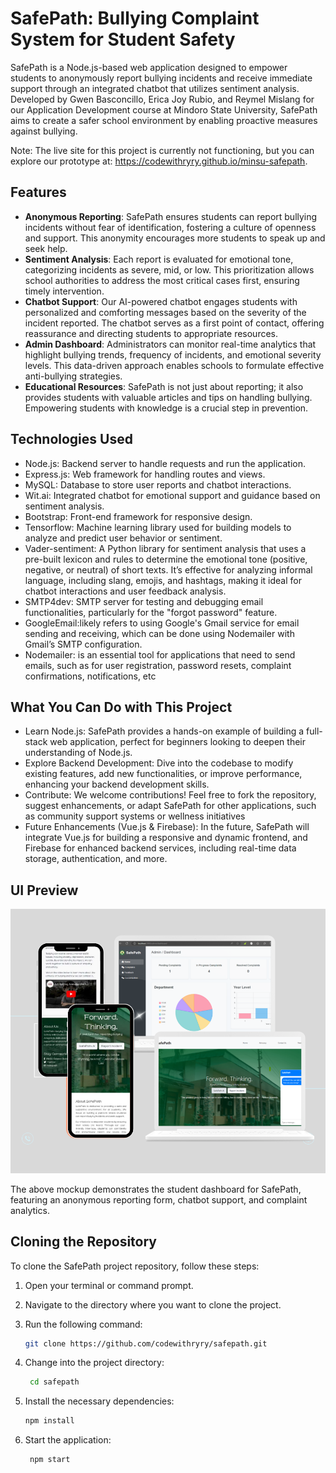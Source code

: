 # SafePath: Bullying Complaint System for Student Safety

SafePath is a Node.js-based web application designed to empower students to anonymously report bullying incidents and receive immediate support through an integrated chatbot that utilizes sentiment analysis. Developed by Gwen Basconcillo, Erica Joy Rubio, and Reymel Mislang for our Application Development course at Mindoro State University, SafePath aims to create a safer school environment by enabling proactive measures against bullying.

Note: The live site for this project is currently not functioning, but you can explore our prototype at: https://codewithryry.github.io/minsu-safepath.

## Features
- **Anonymous Reporting**: SafePath ensures students can report bullying incidents without fear of identification, fostering a culture of openness and support. This anonymity encourages more students to speak up and seek help.
- **Sentiment Analysis**: Each report is evaluated for emotional tone, categorizing incidents as severe, mid, or low. This prioritization allows school authorities to address the most critical cases first, ensuring timely intervention.
- **Chatbot Support**: Our AI-powered chatbot engages students with personalized and comforting messages based on the severity of the incident reported. The chatbot serves as a first point of contact, offering reassurance and directing students to appropriate resources.
- **Admin Dashboard**: Administrators can monitor real-time analytics that highlight bullying trends, frequency of incidents, and emotional severity levels. This data-driven approach enables schools to formulate effective anti-bullying strategies.
- **Educational Resources**: SafePath is not just about reporting; it also provides students with valuable articles and tips on handling bullying. Empowering students with knowledge is a crucial step in prevention.
  
## Technologies Used

- Node.js: Backend server to handle requests and run the application.
- Express.js: Web framework for handling routes and views.
- MySQL: Database to store user reports and chatbot interactions.
- Wit.ai: Integrated chatbot for emotional support and guidance based on sentiment analysis.
- Bootstrap: Front-end framework for responsive design.
- Tensorflow: Machine learning library used for building models to analyze and predict user behavior or sentiment.
- Vader-sentiment: A Python library for sentiment analysis that uses a pre-built lexicon and rules to determine the emotional tone (positive, negative, or neutral) of short texts. It’s effective for analyzing informal language, including slang, emojis, and hashtags, making it ideal for chatbot interactions and user feedback analysis.
- SMTP4dev: SMTP server for testing and debugging email functionalities, particularly for the "forgot password" feature.
- GoogleEmail:likely refers to using Google's Gmail service for email sending and receiving, which can be done using Nodemailer with Gmail’s SMTP configuration.
- Nodemailer: is an essential tool for applications that need to send emails, such as for user registration, password resets, complaint confirmations, notifications, etc


## What You Can Do with This Project

- Learn Node.js: SafePath provides a hands-on example of building a full-stack web application, perfect for beginners looking to deepen their understanding of Node.js.
- Explore Backend Development: Dive into the codebase to modify existing features, add new functionalities, or improve performance, enhancing your backend development skills.
- Contribute: We welcome contributions! Feel free to fork the repository, suggest enhancements, or adapt SafePath for other applications, such as community support systems or wellness initiatives
- Future Enhancements (Vue.js & Firebase): In the future, SafePath will integrate Vue.js for building a responsive and dynamic frontend, and Firebase for enhanced backend services, including real-time data storage, authentication, and more.

## UI Preview

![SafePath UI Mockup](img/SafepathUI.png)

The above mockup demonstrates the student dashboard for SafePath, featuring an anonymous reporting form, chatbot support, and complaint analytics.

## Cloning the Repository

To clone the SafePath project repository, follow these steps:

1. Open your terminal or command prompt.
2. Navigate to the directory where you want to clone the project.
3. Run the following command:

   ```bash
   git clone https://github.com/codewithryry/safepath.git

4. Change into the project directory:

   ```bash
    cd safepath
5. Install the necessary dependencies:
    ```bash
    npm install
6. Start the application:
   ```bash
    npm start

